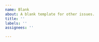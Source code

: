 ```yaml
---
name: Blank
about: A blank template for other issues.
title: ''
labels: ''
assignees: ''

---
```



